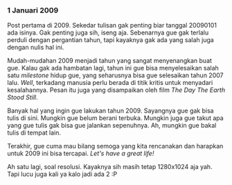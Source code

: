 ### 1 Januari 2009

Post pertama di 2009. Sekedar tulisan gak penting biar tanggal 20090101 ada isinya. Gak penting juga sih, iseng aja. Sebenarnya gue gak terlalu perduli dengan pergantian tahun, tapi kayaknya gak ada yang salah juga dengan nulis hal ini.

Mudah-mudahan 2009 menjadi tahun yang sangat menyenangkan buat gue. Kalau gak ada hambatan lagi, tahun ini gue bisa menyelesaikan salah satu _milestone_ hidup gue, yang seharusnya bisa gue selesaikan tahun 2007 lalu. _Well_, terkadang manusia perlu berada di titik kritis untuk menyadari kesalahannya. Pesan itu juga yang disampaikan oleh film _The Day The Earth Stood Still_.

Banyak hal yang ingin gue lakukan tahun 2009. Sayangnya gue gak bisa tulis di sini. Mungkin gue belum berani terbuka. Mungkin juga gue takut apa yang gue tulis gak bisa gue jalankan sepenuhnya. Ah, mungkin gue bakal tulis di tempat lain.

Terakhir, gue cuma mau bilang semoga yang kita rencanakan dan harapkan untuk 2009 ini bisa tercapai. _Let's have a great life!_

Ah satu lagi, soal resolusi. Kayaknya sih masih tetap 1280x1024 aja yah. Tapi lucu juga kali ya kalo jadi ada 2 :P

<!-- METADATA: {"time": "2009-01-01 09:40:09", "title": "1 Januari 2009"} -->
